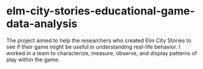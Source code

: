 # elm-city-stories-educational-game-data-analysis
The project aimed to help the researchers who created Elm City Stories to see if their game might be useful in understanding real-life behavior. I worked in a team to characterize, measure, observe, and display patterns of play within the game.
